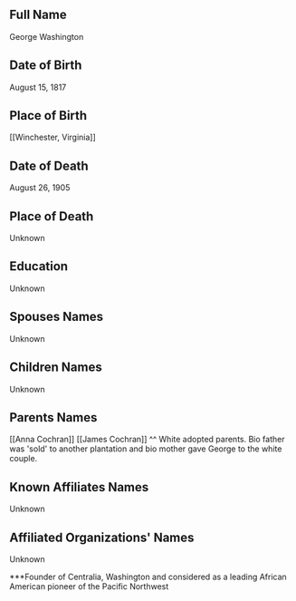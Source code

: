 ## Full Name
George Washington

## Date of Birth
August 15, 1817

## Place of Birth
[[Winchester, Virginia]]

## Date of Death
August 26, 1905

## Place of Death
Unknown

## Education
Unknown

## Spouses Names
Unknown

## Children Names
Unknown

## Parents Names
[[Anna Cochran]]
[[James Cochran]]
^^ White adopted parents. Bio father was 'sold' to another plantation and bio mother gave George to the white couple.

## Known Affiliates Names
Unknown

## Affiliated Organizations' Names
Unknown


***Founder of Centralia, Washington and considered as a leading African American pioneer of the Pacific Northwest